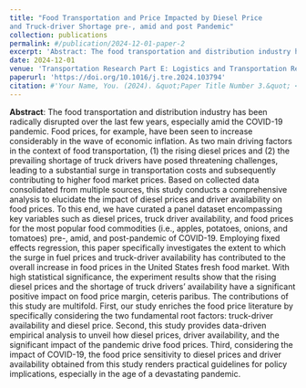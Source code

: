 ```yaml
---
title: "Food Transportation and Price Impacted by Diesel Price
and Truck-driver Shortage pre-, amid and post Pandemic"
collection: publications
permalink: #/publication/2024-12-01-paper-2
excerpt: 'Abstract: The food transportation and distribution industry has been radically disrupted over the last few years, especially amid the COVID-19 pandemic. Food prices, for example, have been seen to increase considerably in the wave of economic inflation. As two main driving factors in the context of food transportation, (1) the rising diesel prices and (2) the prevailing shortage of truck drivers have posed threatening challenges, leading to a substantial surge in transportation costs and subsequently contributing to higher food market prices. Based on collected data consolidated from multiple sources, this study conducts a comprehensive analysis to elucidate the impact of diesel prices and driver availability on food prices. To this end, we have curated a panel dataset encompassing key variables such as diesel prices, truck driver availability, and food prices for the most popular food commodities (i.e., apples, potatoes, onions, and tomatoes) pre-, amid, and post-pandemic of COVID-19. Employing fixed effects regression, this paper specifically investigates the extent to which the surge in fuel prices and truck-driver availability has contributed to the overall increase in food prices in the United States fresh food market. With high statistical significance, the experiment results show that the rising diesel prices and the shortage of truck drivers’ availability have a significant positive impact on food price margin, ceteris paribus. The contributions of this study are multifold. First, our study enriches the food price literature by specifically considering the two fundamental root factors: truck-driver availability and diesel price. Second, this study provides data-driven empirical analysis to unveil how diesel prices, driver availability, and the significant impact of the pandemic drive food prices. Third, considering the impact of COVID-19, the food price sensitivity to diesel prices and driver availability obtained from this study renders practical guidelines for policy implications, especially in the age of a devastating pandemic.'
date: 2024-12-01
venue: 'Transportation Research Part E: Logistics and Transportation Review'
paperurl: 'https://doi.org/10.1016/j.tre.2024.103794'
citation: #'Your Name, You. (2024). &quot;Paper Title Number 3.&quot; <i>GitHub Journal of Bugs</i>. 1(3).'
---
```


**Abstract**: The food transportation and distribution industry has been radically disrupted over the last few years, especially amid the COVID-19 pandemic. Food prices, for example, have been seen to increase considerably in the wave of economic inflation. As two main driving factors in the context of food transportation, (1) the rising diesel prices and (2) the prevailing shortage of truck drivers have posed threatening challenges, leading to a substantial surge in transportation costs and subsequently contributing to higher food market prices. Based on collected data consolidated from multiple sources, this study conducts a comprehensive analysis to elucidate the impact of diesel prices and driver availability on food prices. To this end, we have curated a panel dataset encompassing key variables such as diesel prices, truck driver availability, and food prices for the most popular food commodities (i.e., apples, potatoes, onions, and tomatoes) pre-, amid, and post-pandemic of COVID-19. Employing fixed effects regression, this paper specifically investigates the extent to which the surge in fuel prices and truck-driver availability has contributed to the overall increase in food prices in the United States fresh food market. With high statistical significance, the experiment results show that the rising diesel prices and the shortage of truck drivers’ availability have a significant positive impact on food price margin, ceteris paribus. The contributions of this study are multifold. First, our study enriches the food price literature by specifically considering the two fundamental root factors: truck-driver availability and diesel price. Second, this study provides data-driven empirical analysis to unveil how diesel prices, driver availability, and the significant impact of the pandemic drive food prices. Third, considering the impact of COVID-19, the food price sensitivity to diesel prices and driver availability obtained from this study renders practical guidelines for policy implications, especially in the age of a devastating pandemic.
